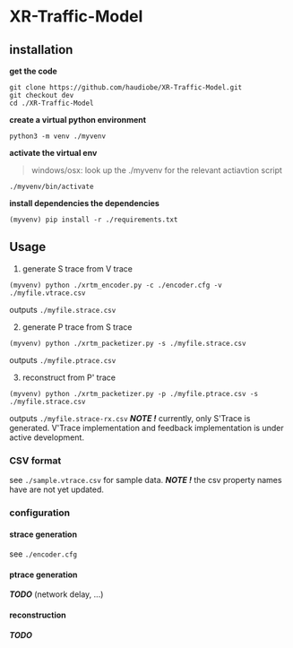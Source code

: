 # XR-Traffic-Model


## installation

**get the code**
```
git clone https://github.com/haudiobe/XR-Traffic-Model.git
git checkout dev 
cd ./XR-Traffic-Model
```

**create a virtual python environment**
```
python3 -m venv ./myvenv
```

**activate the virtual env**
> windows/osx: look up the ./myvenv for the relevant actiavtion script
```
./myvenv/bin/activate 
```

**install dependencies the dependencies**
```
(myvenv) pip install -r ./requirements.txt
```

## Usage

1. generate S trace from V trace
```
(myvenv) python ./xrtm_encoder.py -c ./encoder.cfg -v ./myfile.vtrace.csv 
```
outputs `./myfile.strace.csv`

2. generate P trace from S trace
```
(myvenv) python ./xrtm_packetizer.py -s ./myfile.strace.csv 
```
outputs `./myfile.ptrace.csv`

3. reconstruct from P' trace
```
(myvenv) python ./xrtm_packetizer.py -p ./myfile.ptrace.csv -s ./myfile.strace.csv 
```
outputs `./myfile.strace-rx.csv`
***NOTE !*** currently, only S'Trace is generated. V'Trace implementation and feedback implementation is under active development. 

### CSV format

see `./sample.vtrace.csv` for sample data.
***NOTE !*** the csv property names have are not yet updated.

### configuration

#### strace generation
see `./encoder.cfg`

#### ptrace generation
***TODO*** (network delay, ...)

#### reconstruction
***TODO***
